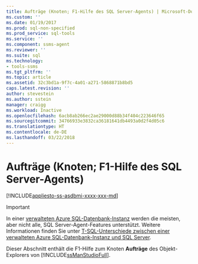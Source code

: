 ```yaml
---
title: Aufträge (Knoten; F1-Hilfe des SQL Server-Agents) | Microsoft-Dokumentation
ms.custom: ''
ms.date: 01/19/2017
ms.prod: sql-non-specified
ms.prod_service: sql-tools
ms.service: ''
ms.component: ssms-agent
ms.reviewer: ''
ms.suite: sql
ms.technology:
- tools-ssms
ms.tgt_pltfrm: ''
ms.topic: article
ms.assetid: 32c3bd1a-9f7c-4a01-a271-5868871b8bd5
caps.latest.revision: ''
author: stevestein
ms.author: sstein
manager: craigg
ms.workload: Inactive
ms.openlocfilehash: 6acb8ab266ec2ae29000d88b34f404c223646f65
ms.sourcegitcommit: 34766933e3832ca36181641db4493a0d2f4d05c6
ms.translationtype: HT
ms.contentlocale: de-DE
ms.lasthandoff: 03/22/2018
---
```

# <a name="jobs-node-sql-server-agent-f1-help"></a>Aufträge (Knoten; F1-Hilfe des SQL Server-Agents)
[!INCLUDE[appliesto-ss-asdbmi-xxxx-xxx-md](../../includes/appliesto-ss-asdbmi-xxxx-xxx-md.md)]

> [!IMPORTANT]  
> In einer [verwalteten Azure SQL-Datenbank-Instanz](https://docs.microsoft.com/azure/sql-database/sql-database-managed-instance) werden die meisten, aber nicht alle, SQL Server-Agent-Features unterstützt. Weitere Informationen finden Sie unter [T-SQL-Unterschiede zwischen einer verwalteten Azure SQL-Datenbank-Instanz und SQL Server](https://docs.microsoft.com/azure/sql-database/sql-database-managed-instance-transact-sql-information#sql-server-agent).

Dieser Abschnitt enthält die F1-Hilfe zum Knoten **Aufträge** des Objekt-Explorers von [!INCLUDE[ssManStudioFull](../../includes/ssmanstudiofull_md.md)].  
  
